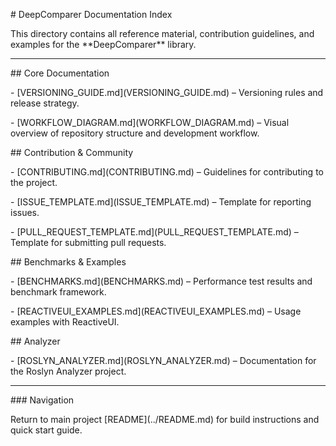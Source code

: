\# DeepComparer Documentation Index



This directory contains all reference material, contribution guidelines, and examples for the \*\*DeepComparer\*\* library.



---



\## Core Documentation

\- \[VERSIONING\_GUIDE.md](VERSIONING\_GUIDE.md) – Versioning rules and release strategy.

\- \[WORKFLOW\_DIAGRAM.md](WORKFLOW\_DIAGRAM.md) – Visual overview of repository structure and development workflow.



\## Contribution \& Community

\- \[CONTRIBUTING.md](CONTRIBUTING.md) – Guidelines for contributing to the project.

\- \[ISSUE\_TEMPLATE.md](ISSUE\_TEMPLATE.md) – Template for reporting issues.

\- \[PULL\_REQUEST\_TEMPLATE.md](PULL\_REQUEST\_TEMPLATE.md) – Template for submitting pull requests.



\## Benchmarks \& Examples

\- \[BENCHMARKS.md](BENCHMARKS.md) – Performance test results and benchmark framework.

\- \[REACTIVEUI\_EXAMPLES.md](REACTIVEUI\_EXAMPLES.md) – Usage examples with ReactiveUI.



\## Analyzer

\- \[ROSLYN\_ANALYZER.md](ROSLYN\_ANALYZER.md) – Documentation for the Roslyn Analyzer project.



---



\### Navigation

Return to main project \[README](../README.md) for build instructions and quick start guide.



